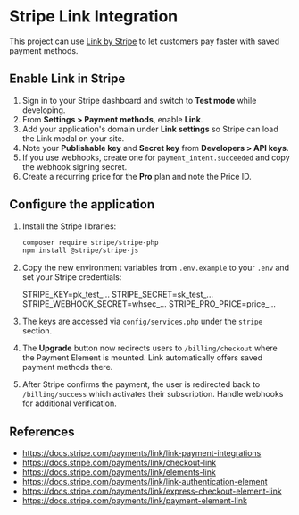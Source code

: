 # Stripe Link Integration

This project can use [Link by Stripe](https://docs.stripe.com/payments/link) to let customers pay faster with saved payment methods.

## Enable Link in Stripe

1. Sign in to your Stripe dashboard and switch to **Test mode** while developing.
2. From **Settings > Payment methods**, enable **Link**.
3. Add your application's domain under **Link settings** so Stripe can load the Link modal on your site.
4. Note your **Publishable key** and **Secret key** from **Developers > API keys**.
5. If you use webhooks, create one for `payment_intent.succeeded` and copy the webhook signing secret.
6. Create a recurring price for the **Pro** plan and note the Price ID.

## Configure the application

1. Install the Stripe libraries:

   ```bash
   composer require stripe/stripe-php
   npm install @stripe/stripe-js
   ```

2. Copy the new environment variables from `.env.example` to your `.env` and set your Stripe credentials:

      STRIPE_KEY=pk_test_...
      STRIPE_SECRET=sk_test_...
      STRIPE_WEBHOOK_SECRET=whsec_...
      STRIPE_PRO_PRICE=price_...

3. The keys are accessed via `config/services.php` under the `stripe` section.
4. The **Upgrade** button now redirects users to `/billing/checkout` where the Payment Element is mounted. Link automatically offers saved payment methods there.
5. After Stripe confirms the payment, the user is redirected back to `/billing/success` which activates their subscription. Handle webhooks for additional verification.

## References

- https://docs.stripe.com/payments/link/link-payment-integrations
- https://docs.stripe.com/payments/link/checkout-link
- https://docs.stripe.com/payments/link/elements-link
- https://docs.stripe.com/payments/link/link-authentication-element
- https://docs.stripe.com/payments/link/express-checkout-element-link
- https://docs.stripe.com/payments/link/payment-element-link
